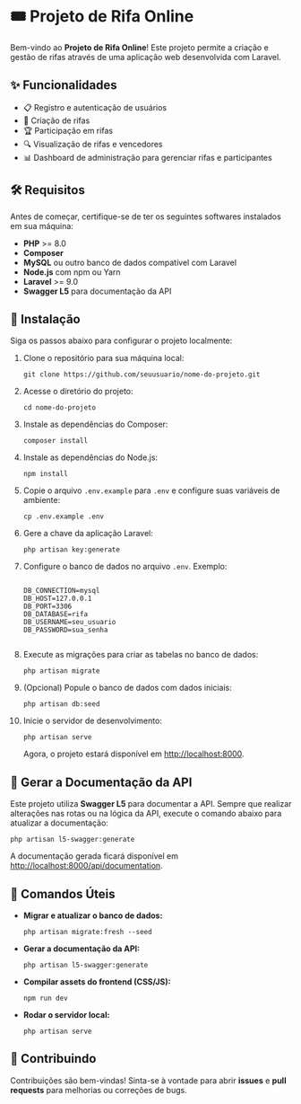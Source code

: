 <h1>🎟️ Projeto de Rifa Online</h1>

<p>Bem-vindo ao <strong>Projeto de Rifa Online</strong>! Este projeto permite a criação e gestão de rifas através de uma aplicação web desenvolvida com Laravel.</p>

<h2>✨ Funcionalidades</h2>
<ul>
  <li>📋 Registro e autenticação de usuários</li>
  <li>🎯 Criação de rifas</li>
  <li>🏆 Participação em rifas</li>
  <li>🔍 Visualização de rifas e vencedores</li>
  <li>📊 Dashboard de administração para gerenciar rifas e participantes</li>
</ul>

<h2>🛠️ Requisitos</h2>
<p>Antes de começar, certifique-se de ter os seguintes softwares instalados em sua máquina:</p>
<ul>
  <li><strong>PHP</strong> >= 8.0</li>
  <li><strong>Composer</strong></li>
  <li><strong>MySQL</strong> ou outro banco de dados compatível com Laravel</li>
  <li><strong>Node.js</strong> com npm ou Yarn</li>
  <li><strong>Laravel</strong> >= 9.0</li>
  <li><strong>Swagger L5</strong> para documentação da API</li>
</ul>

<h2>🚀 Instalação</h2>
<p>Siga os passos abaixo para configurar o projeto localmente:</p>

<ol>
  <li>Clone o repositório para sua máquina local:
    <pre><code>git clone https://github.com/seuusuario/nome-do-projeto.git</code></pre>
  </li>

  <li>Acesse o diretório do projeto:
    <pre><code>cd nome-do-projeto</code></pre>
  </li>

  <li>Instale as dependências do Composer:
    <pre><code>composer install</code></pre>
  </li>

  <li>Instale as dependências do Node.js:
    <pre><code>npm install</code></pre>
  </li>

  <li>Copie o arquivo <code>.env.example</code> para <code>.env</code> e configure suas variáveis de ambiente:
    <pre><code>cp .env.example .env</code></pre>
  </li>

  <li>Gere a chave da aplicação Laravel:
    <pre><code>php artisan key:generate</code></pre>
  </li>

  <li>Configure o banco de dados no arquivo <code>.env</code>. Exemplo:
    <pre><code>
DB_CONNECTION=mysql
DB_HOST=127.0.0.1
DB_PORT=3306
DB_DATABASE=rifa
DB_USERNAME=seu_usuario
DB_PASSWORD=sua_senha
    </code></pre>
  </li>

  <li>Execute as migrações para criar as tabelas no banco de dados:
    <pre><code>php artisan migrate</code></pre>
  </li>

  <li>(Opcional) Popule o banco de dados com dados iniciais:
    <pre><code>php artisan db:seed</code></pre>
  </li>

  <li>Inicie o servidor de desenvolvimento:
    <pre><code>php artisan serve</code></pre>
    <p>Agora, o projeto estará disponível em <a href="http://localhost:8000">http://localhost:8000</a>.</p>
  </li>
</ol>

<h2>📄 Gerar a Documentação da API</h2>
<p>Este projeto utiliza <strong>Swagger L5</strong> para documentar a API. Sempre que realizar alterações nas rotas ou na lógica da API, execute o comando abaixo para atualizar a documentação:</p>
<pre><code>php artisan l5-swagger:generate</code></pre>
<p>A documentação gerada ficará disponível em <a href="http://localhost:8000/api/documentation">http://localhost:8000/api/documentation</a>.</p>

<h2>🧰 Comandos Úteis</h2>
<ul>
  <li><strong>Migrar e atualizar o banco de dados:</strong>
    <pre><code>php artisan migrate:fresh --seed</code></pre>
  </li>

  <li><strong>Gerar a documentação da API:</strong>
    <pre><code>php artisan l5-swagger:generate</code></pre>
  </li>

  <li><strong>Compilar assets do frontend (CSS/JS):</strong>
    <pre><code>npm run dev</code></pre>
  </li>

  <li><strong>Rodar o servidor local:</strong>
    <pre><code>php artisan serve</code></pre>
  </li>
</ul>

<h2>🤝 Contribuindo</h2>
<p>Contribuições são bem-vindas! Sinta-se à vontade para abrir <strong>issues</strong> e <strong>pull requests</strong> para melhorias ou correções de bugs.</p>
